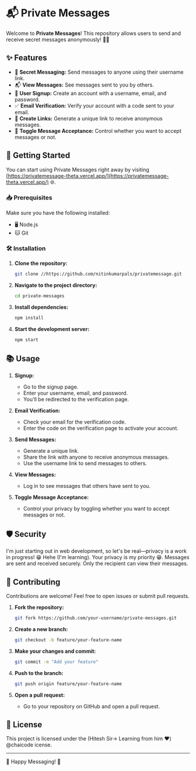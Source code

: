 # 📬 Private Messages

Welcome to **Private Messages**! This repository allows users to send and receive secret messages anonymously! 💌✨

## ✨ Features

- 📝 **Secret Messaging:** Send messages to anyone using their username link.
- 📬 **View Messages:** See messages sent to you by others.
- 🔐 **User Signup:** Create an account with a username, email, and password.
- ✅ **Email Verification:** Verify your account with a code sent to your email.
- 🔗 **Create Links:** Generate a unique link to receive anonymous messages.
- 🔄 **Toggle Message Acceptance:** Control whether you want to accept messages or not.

## 🚀 Getting Started

You can start using Private Messages right away by visiting [https://privatemessage-theta.vercel.app/](https://privatemessage-theta.vercel.app/) 🌐.


### 📥 Prerequisites

Make sure you have the following installed:

- 🖥️ Node.js
- 🐱 Git

### 🛠️ Installation

1. **Clone the repository:**

    ```bash
    git clone //https://github.com/nitinkumarpals/privatemessage.git
    ```

2. **Navigate to the project directory:**

    ```bash
    cd private-messages
    ```

3. **Install dependencies:**

    ```bash
    npm install
    ```

4. **Start the development server:**

    ```bash
    npm start
    ```

## 📚 Usage

1. **Signup:**

    - Go to the signup page.
    - Enter your username, email, and password.
    - You'll be redirected to the verification page.

2. **Email Verification:**

    - Check your email for the verification code.
    - Enter the code on the verification page to activate your account.

3. **Send Messages:**

    - Generate a unique link.
    - Share the link with anyone to receive anonymous messages.
    - Use the username link to send messages to others.

4. **View Messages:**

    - Log in to see messages that others have sent to you.

5. **Toggle Message Acceptance:**

    - Control your privacy by toggling whether you want to accept messages or not.

## 🛡️ Security

I'm just starting out in web development, so let's be real—privacy is a work in progress! 😁 Hehe (I'm learning).
Your privacy is my priority 😁. Messages are sent and received securely. Only the recipient can view their messages.

## 🤝 Contributing

Contributions are welcome! Feel free to open issues or submit pull requests.

1. **Fork the repository:**

    ```bash
    git fork https://github.com/your-username/private-messages.git
    ```

2. **Create a new branch:**

    ```bash
    git checkout -b feature/your-feature-name
    ```

3. **Make your changes and commit:**

    ```bash
    git commit -m "Add your feature"
    ```

4. **Push to the branch:**

    ```bash
    git push origin feature/your-feature-name
    ```

5. **Open a pull request:**

    - Go to your repository on GitHub and open a pull request.

## 📄 License

This project is licensed under the (Hitesh Sir-> Learning from him ❤️) @chaicode icense.

---

🎉 Happy Messaging! 🎉
